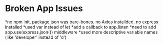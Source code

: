# Broken App Issues
*no npm init, package.json was bare-bones.  no Axios installded, no express installed
*used var instead of let
*add a callback to app.listen
*need to add app.use(express.json()) middleware
*used more descriptive variable names (like 'developer' instead of 'd')